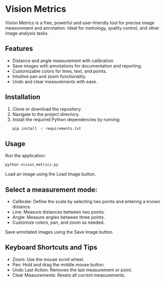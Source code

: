 # Vision Metrics

Vision Metrics is a free, powerful and user-friendly tool for precise image measurement and annotation. Ideal for metrology, quality control, and other image analysis tasks.

## Features

- Distance and angle measurement with calibration.
- Save images with annotations for documentation and reporting.
- Customizable colors for lines, text, and points.
- Intuitive pan and zoom functionality.
- Undo and clear measurements with ease.

## Installation

1. Clone or download the repository.
2. Navigate to the project directory.
3. Install the required Python dependencies by running:
   ```bash
   pip install -r requirements.txt

## Usage
Run the application:

  ```bash
  python vision_metrics.py
  ```
Load an image using the Load Image button.

## Select a measurement mode:

- Calibrate: Define the scale by selecting two points and entering a known distance.
- Line: Measure distances between two points.
- Angle: Measure angles between three points.
- Customize colors, pan, and zoom as needed.

Save annotated images using the Save Image button.

## Keyboard Shortcuts and Tips
- Zoom: Use the mouse scroll wheel.
- Pan: Hold and drag the middle mouse button.
- Undo Last Action: Removes the last measurement or point.
- Clear Measurements: Resets all current measurements.
